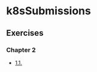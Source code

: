 # k8sSubmissions

## Exercises

### Chapter 2

- [1.1.](https://github.com/mhonganmn/k8sSubmissions/tree/1.1/log_output)
